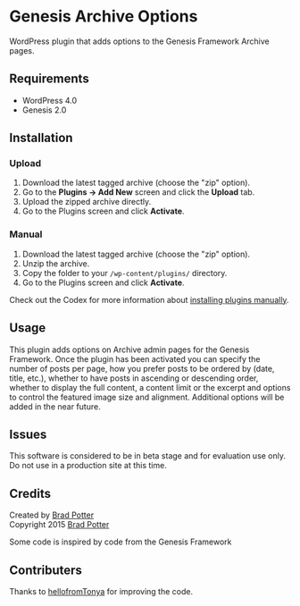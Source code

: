 # Genesis Archive Options

WordPress plugin that adds options to the Genesis Framework Archive pages.

## Requirements
 * WordPress 4.0
 * Genesis 2.0

## Installation

### Upload

1. Download the latest tagged archive (choose the "zip" option).
2. Go to the __Plugins -> Add New__ screen and click the __Upload__ tab.
3. Upload the zipped archive directly.
4. Go to the Plugins screen and click __Activate__.

### Manual

1. Download the latest tagged archive (choose the "zip" option).
2. Unzip the archive.
3. Copy the folder to your `/wp-content/plugins/` directory.
4. Go to the Plugins screen and click __Activate__.

Check out the Codex for more information about [installing plugins manually](http://codex.wordpress.org/Managing_Plugins#Manual_Plugin_Installation).

## Usage

This plugin adds options on Archive admin pages for the Genesis Framework. Once the plugin has been activated you can specify the number of posts per page, how you prefer posts to be ordered by (date, title, etc.), whether to have posts in ascending or descending order, whether to display the full content, a content limit or the excerpt and options to control the featured image size and alignment. Additional options will be added in the near future.

## Issues

This software is considered to be in beta stage and for evaluation use only. Do not use in a production site at this time.

## Credits

Created by [Brad Potter](https://twitter.com/bradleypotter)  
Copyright 2015 [Brad Potter](http://bradpotter.com/)

Some code is inspired by code from the Genesis Framework

## Contributers

Thanks to [hellofromTonya](http://wpdevelopersclub.com) for improving the code.
